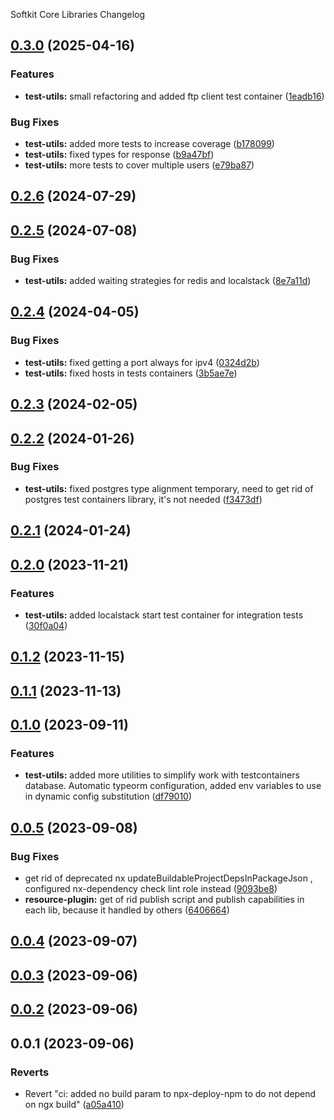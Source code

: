 Softkit Core Libraries Changelog
## [0.3.0](https://github.com/softkitit/softkit-core/compare/test-utils-0.2.6...test-utils-0.3.0) (2025-04-16)


### Features

* **test-utils:** small refactoring and added ftp client test container ([1eadb16](https://github.com/softkitit/softkit-core/commit/1eadb16ec780b3fb2d0d16a7d69f38a8a6a95213))


### Bug Fixes

* **test-utils:** added more tests to increase coverage ([b178099](https://github.com/softkitit/softkit-core/commit/b17809928c71457588d29514fb0815450b3d1b96))
* **test-utils:** fixed types for response ([b9a47bf](https://github.com/softkitit/softkit-core/commit/b9a47bf2022ca4f36afcf871c7be32f60a40b08b))
* **test-utils:** more tests to cover multiple users ([e79ba87](https://github.com/softkitit/softkit-core/commit/e79ba877ee744c5c6335ab54f7e0a6eb6ffa3530))

## [0.2.6](https://github.com/softkitit/softkit-core/compare/test-utils-0.2.5...test-utils-0.2.6) (2024-07-29)

## [0.2.5](https://github.com/softkitit/softkit-core/compare/test-utils-0.2.4...test-utils-0.2.5) (2024-07-08)


### Bug Fixes

* **test-utils:** added waiting strategies for redis and localstack ([8e7a11d](https://github.com/softkitit/softkit-core/commit/8e7a11dc2048535956a7cf0227ed5fdb3b7707c8))

## [0.2.4](https://github.com/softkitit/softkit-core/compare/test-utils-0.2.3...test-utils-0.2.4) (2024-04-05)


### Bug Fixes

* **test-utils:** fixed getting a port always for ipv4 ([0324d2b](https://github.com/softkitit/softkit-core/commit/0324d2bc5bb018af713f88a951173de9ad3eab28))
* **test-utils:** fixed hosts in tests containers ([3b5ae7e](https://github.com/softkitit/softkit-core/commit/3b5ae7e47030f0c3f5674d671eee88f96674873e))

## [0.2.3](https://github.com/softkitit/softkit-core/compare/test-utils-0.2.2...test-utils-0.2.3) (2024-02-05)

## [0.2.2](https://github.com/softkitit/softkit-core/compare/test-utils-0.2.1...test-utils-0.2.2) (2024-01-26)


### Bug Fixes

* **test-utils:** fixed postgres type alignment temporary, need to get rid of postgres test containers library, it's not needed ([f3473df](https://github.com/softkitit/softkit-core/commit/f3473df548cc1e832fcdb88ce15da1055520e14b))

## [0.2.1](https://github.com/softkitit/softkit-core/compare/test-utils-0.2.0...test-utils-0.2.1) (2024-01-24)

## [0.2.0](https://github.com/softkitit/softkit-core/compare/test-utils-0.1.2...test-utils-0.2.0) (2023-11-21)


### Features

* **test-utils:** added localstack start test container for integration tests ([30f0a04](https://github.com/softkitit/softkit-core/commit/30f0a0403622bcb5049e44f1f7d2c1cce1b670f8))

## [0.1.2](https://github.com/softkitit/softkit-core/compare/test-utils-0.1.1...test-utils-0.1.2) (2023-11-15)

## [0.1.1](https://github.com/softkitit/softkit-core/compare/test-utils-0.1.0...test-utils-0.1.1) (2023-11-13)

## [0.1.0](https://github.com/saas-buildkit/saas-buildkit-core/compare/test-utils-0.0.5...test-utils-0.1.0) (2023-09-11)


### Features

* **test-utils:** added more utilities to simplify work with testcontainers database. Automatic typeorm configuration, added env variables to use in dynamic config substitution ([df79010](https://github.com/saas-buildkit/saas-buildkit-core/commit/df7901044778f3fea146da1a5c4441bcfb68ee1d))

## [0.0.5](https://github.com/saas-buildkit/saas-buildkit-core/compare/test-utils-0.0.4...test-utils-0.0.5) (2023-09-08)


### Bug Fixes

* get rid of deprecated nx updateBuildableProjectDepsInPackageJson , configured nx-dependency check lint role instead ([9093be8](https://github.com/saas-buildkit/saas-buildkit-core/commit/9093be892fd5f71629a6c22388e12432dacefdec))
* **resource-plugin:** get of rid publish script and publish capabilities in each lib, because it handled by others ([6406664](https://github.com/saas-buildkit/saas-buildkit-core/commit/64066640d13cfc6bf4e16055349265015d7bcd12))

## [0.0.4](https://github.com/saas-buildkit/saas-buildkit-core/compare/test-utils-0.0.3...test-utils-0.0.4) (2023-09-07)

## [0.0.3](https://github.com/saas-buildkit/saas-buildkit-core/compare/test-utils-0.0.2...test-utils-0.0.3) (2023-09-06)

## [0.0.2](https://github.com/saas-buildkit/saas-buildkit-core/compare/test-utils-0.0.1...test-utils-0.0.2) (2023-09-06)

## 0.0.1 (2023-09-06)


### Reverts

* Revert "ci: added no build param to npx-deploy-npm to do not depend on ngx build" ([a05a410](https://github.com/saas-buildkit/saas-buildkit-core/commit/a05a41073965039dd9656840a80144dcd6b4e180))
